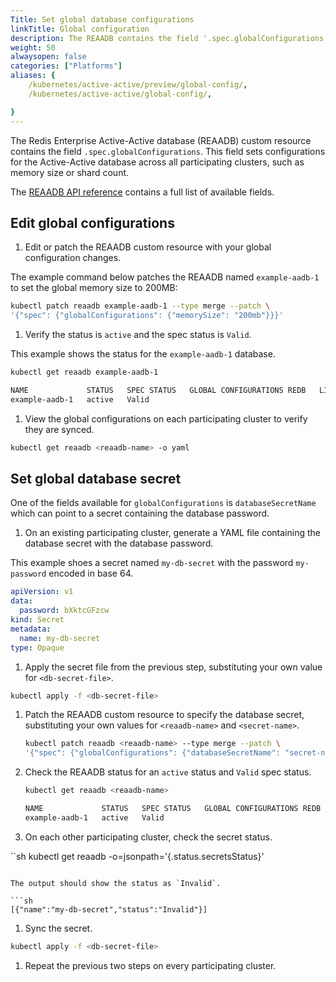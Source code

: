 ```yaml
---
Title: Set global database configurations
linkTitle: Global configuration
description: The REAADB contains the field '.spec.globalConfigurations' and through this the database configurations are set.
weight: 50
alwaysopen: false
categories: ["Platforms"]
aliases: {
    /kubernetes/active-active/preview/global-config/,
    /kubernetes/active-active/global-config/,

}
---
```



The Redis Enterprise Active-Active database (REAADB) custom resource contains the field `.spec.globalConfigurations`. This field sets configurations for the Active-Active database across all participating clusters, such as memory size or shard count.

The [REAADB API reference](https://github.com/RedisLabs/redis-enterprise-operator/blob/master/deploy/redis_enterprise_active_active_database_api.md) contains a full list of available fields.

## Edit global configurations

1. Edit or patch the REAADB custom resource with your global configuration changes.

  The example command below patches the REAADB named `example-aadb-1` to set the global memory size to 200MB:

  ```sh
  kubectl patch reaadb example-aadb-1 --type merge --patch \
  '{"spec": {"globalConfigurations": {"memorySize": "200mb"}}}'
  ```

1. Verify the status is `active` and the spec status is `Valid`.

  This example shows the status for the `example-aadb-1` database.

  ```sh
  kubectl get reaadb example-aadb-1

  NAME             STATUS   SPEC STATUS   GLOBAL CONFIGURATIONS REDB   LINKED REDBS
  example-aadb-1   active   Valid    
  ```

1. View the global configurations on each participating cluster to verify they are synced.

  ```sh
  kubectl get reaadb <reaadb-name> -o yaml
  ```

## Set global database secret

One of the fields available for `globalConfigurations` is `databaseSecretName` which can point to a secret containing the database password.



1. On an existing participating cluster, generate a YAML file containing the database secret with the database password.

  This example shoes a secret named `my-db-secret` with the password `my-password` encoded in base 64.

  ```yaml
  apiVersion: v1
  data:
    password: bXktcGFzcw
  kind: Secret
  metadata:
    name: my-db-secret
  type: Opaque
  ```

1. Apply the secret file from the previous step, substituting your own value for `<db-secret-file>`.

  ```sh
  kubectl apply -f <db-secret-file>
  ```

1. Patch the REAADB custom resource to specify the database secret, substituting your own values for `<reaadb-name>` and `<secret-name>`.

    ```sh
    kubectl patch reaadb <reaadb-name> --type merge --patch \
    '{"spec": {"globalConfigurations": {"databaseSecretName": "secret-name"}}}'
    ```

1. Check the REAADB status for an `active` status and `Valid` spec status.

    ```sh
    kubectl get reaadb <reaadb-name>

    NAME             STATUS   SPEC STATUS   GLOBAL CONFIGURATIONS REDB   LINKED REDBS
    example-aadb-1   active   Valid
    ```


1. On each other participating cluster, check the secret status.

  ``sh
  kubectl get reaadb <reaadb-name> -o=jsonpath='{.status.secretsStatus}'
  ```

  The output should show the status as `Invalid`.

  ```sh
  [{"name":"my-db-secret","status":"Invalid"}]
  ```

1. Sync the secret.

  ```sh
  kubectl apply -f <db-secret-file>
  ```

1. Repeat the previous two steps on every participating cluster.
